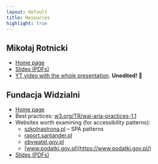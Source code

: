 ```yaml
---
layout: default
title: Resources
highlight: true
---
```


## Mikołaj Rotnicki
- [Home page](http://a11y.report/)
- [Slides (PDFs)](https://drive.google.com/drive/folders/1BBJJtZFxIOIvyN3X4XYGUOS57hETn9vH?usp=sharing)
- [YT video with the whole presentation](https://youtu.be/9IUWdiZFRU8). **Unedited!** 😬

## Fundacja Widzialni

- [Home page](http://www.widzialni.org/)
- Best practices: [w3.org/TR/wai-aria-practices-1.1](https://www.w3.org/TR/wai-aria-practices-1.1/)
- Websites worth examining (for accessibility patterns):
    * [szkolnastrona.pl](http://szkolnastrona.pl/) – SPA patterns
    * [raport.santander.pl](https://raport.santander.pl/)
    * [obywatel.gov.pl](https://obywatel.gov.pl/)
    * [www.podatki.gov.pl](https://www.podatki.gov.pl/)
- [Slides (PDFs)](https://drive.google.com/drive/folders/1WoXGNxGBumCuJETIVL_5VIiPVo367EOa?usp=sharing)

